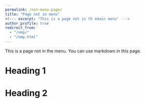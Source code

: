 ```yaml
---
permalink: /non-menu-page/
title: "Page not in menu"
<!--- excerpt: "This is a page not in th emain menu" --->
author_profile: true
redirect_from: 
  - "/nmp/"
  - "/nmp.html"
---
```


This is a page not in the menu. You can use markdown in this page.

Heading 1
======

Heading 2
======
